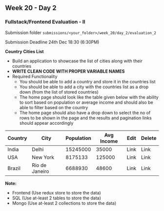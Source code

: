 ## Week 20 - Day 2

### Fullstack/Frontend Evaluation - II

Submission folder `submissions/<your_folder>/week_20/day_2/evaluation_2`

Submission Deadline 24th Dec 18:30 (6:30PM)

**Country  Cities List**

- Build an application to showcase the list of cities along with their countries
- **WRITE CLEAN CODE WITH PROPER VARIABLE NAMES**
- Required Functionality
  - You should be able to add a country and store it in the countries list
  - You should be able to add a city with the countries list as a drop down (from the list of stored countries)
  - The home page should look like the table given below with the ability to sort based on population or average income and should also be able to filter based on the country
  - The home page should also have a drop down to select the no of rows to be shown in the page and the results and pagination links should appear accordingly

| Country | City           | Population | Avg Income | Edit | Delete |
|---------|----------------|------------|------------|------|--------|
| India   | Delhi          | 15245000   | 35000      | Link | Link   |
| USA     | New York       | 8175133    | 125000     | Link | Link   |
| Brazil  | Rio de Janeiro | 6688930    | 48600      | Link | Link   |

**Note:**

- Frontend (Use redux store to store the data)
- SQL (Use at-least 2 tables to store the data)
- Mongo (Use at-least 2 collections to store the data)